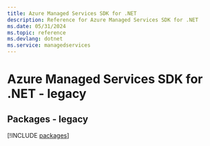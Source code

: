 ```yaml
---
title: Azure Managed Services SDK for .NET
description: Reference for Azure Managed Services SDK for .NET
ms.date: 05/31/2024
ms.topic: reference
ms.devlang: dotnet
ms.service: managedservices
---
```

# Azure Managed Services SDK for .NET - legacy
## Packages - legacy
[!INCLUDE [packages](managed-services-index.md)]